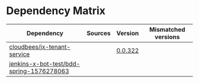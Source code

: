 # Dependency Matrix

Dependency | Sources | Version | Mismatched versions
---------- | ------- | ------- | -------------------
[cloudbees/jx-tenant-service](https://github.com/cloudbees/jx-tenant-service) |  | [0.0.322](https://github.com/cloudbees/jx-tenant-service/releases/tag/v0.0.322) | 
[jenkins-x-bot-test/bdd-spring-1576278063](https://github.com/jenkins-x-bot-test/bdd-spring-1576278063.git) |  | []() | 
